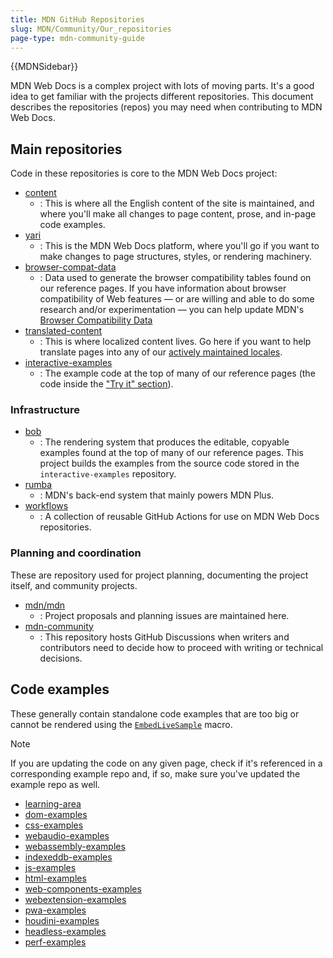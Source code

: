 ```yaml
---
title: MDN GitHub Repositories
slug: MDN/Community/Our_repositories
page-type: mdn-community-guide
---
```


{{MDNSidebar}}

MDN Web Docs is a complex project with lots of moving parts.
It's a good idea to get familiar with the projects different repositories.
This document describes the repositories (repos) you may need when contributing to MDN Web Docs.

## Main repositories

Code in these repositories is core to the MDN Web Docs project:

- [content](https://github.com/mdn/content)
  - : This is where all the English content of the site is maintained, and where you'll make all changes to page content, prose, and in-page code examples.
- [yari](https://github.com/mdn/yari)
  - : This is the MDN Web Docs platform, where you'll go if you want to make changes to page structures, styles, or rendering machinery.
- [browser-compat-data](https://github.com/mdn/browser-compat-data)
  - : Data used to generate the browser compatibility tables found on our reference pages.
    If you have information about browser compatibility of Web features — or are willing and able to do some research and/or experimentation — you can help update MDN's [Browser Compatibility Data](https://github.com/mdn/browser-compat-data/blob/main/docs/contributing.md)
- [translated-content](https://github.com/mdn/translated-content)
  - : This is where localized content lives.
    Go here if you want to help translate pages into any of our [actively maintained locales](https://github.com/mdn/translated-content#locales).
- [interactive-examples](https://github.com/mdn/interactive-examples)
  - : The example code at the top of many of our reference pages (the code inside the ["Try it" section](/en-US/docs/Web/JavaScript/Reference/Global_Objects/globalThis)).

### Infrastructure

- [bob](https://github.com/mdn/bob)
  - : The rendering system that produces the editable, copyable examples found at the top of many of our reference pages.
    This project builds the examples from the source code stored in the `interactive-examples` repository.
- [rumba](https://github.com/mdn/rumba)
  - : MDN's back-end system that mainly powers MDN Plus.
- [workflows](https://github.com/mdn/workflows)
  - : A collection of reusable GitHub Actions for use on MDN Web Docs repositories.

### Planning and coordination

These are repository used for project planning, documenting the project itself, and community projects.

- [mdn/mdn](https://github.com/mdn/mdn)
  - : Project proposals and planning issues are maintained here.
- [mdn-community](https://github.com/mdn/mdn-community)
  - : This repository hosts GitHub Discussions when writers and contributors need to decide how to proceed with writing or technical decisions.

## Code examples

These generally contain standalone code examples that are too big or cannot be rendered using the [`EmbedLiveSample`](/en-US/docs/MDN/Writing_guidelines/Page_structures/Live_samples#live_sample_macros) macro.

> [!NOTE]
> If you are updating the code on any given page, check if it's referenced in a corresponding example repo and, if so, make sure you've updated the example repo as well.

- [learning-area](https://github.com/mdn/learning-area)
- [dom-examples](https://github.com/mdn/dom-examples)
- [css-examples](https://github.com/mdn/css-examples)
- [webaudio-examples](https://github.com/mdn/webaudio-examples)
- [webassembly-examples](https://github.com/mdn/webassembly-examples)
- [indexeddb-examples](https://github.com/mdn/indexeddb-examples)
- [js-examples](https://github.com/mdn/js-examples)
- [html-examples](https://github.com/mdn/html-examples)
- [web-components-examples](https://github.com/mdn/web-components-examples)
- [webextension-examples](https://github.com/mdn/webextensions-examples)
- [pwa-examples](https://github.com/mdn/pwa-examples)
- [houdini-examples](https://github.com/mdn/houdini-examples)
- [headless-examples](https://github.com/mdn/headless-examples)
- [perf-examples](https://github.com/mdn/perf-examples)
